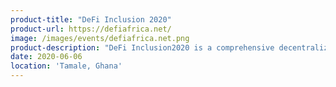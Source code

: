 ```yaml
---
product-title: "DeFi Inclusion 2020"
product-url: https://defiafrica.net/
image: /images/events/defiafrica.net.png
product-description: "DeFi Inclusion2020 is a comprehensive decentralized finance conference that seeks to connect leading developers in blockchain technology, academics, investors, economists, regulators, entrepreneurs, students and others who are looking to learn and network in the Decentralized Finance industry."  
date: 2020-06-06
location: 'Tamale, Ghana'
---
```

